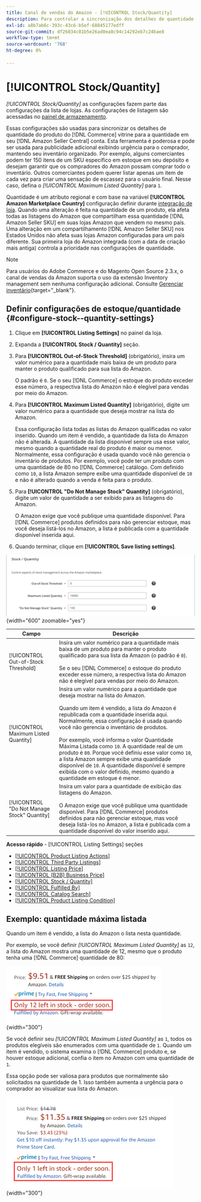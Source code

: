 ```yaml
---
title: Canal de vendas do Amazon - [!UICONTROL Stock/Quantity]
description: Para controlar a sincronização dos detalhes de quantidade do produto da sua loja do Commerce para a sua [!DNL Amazon Seller Central] conta, atualize as configurações de Estoque/Quantidade.
exl-id: a8b7ab6c-393c-43c6-b5ef-68845177edff
source-git-commit: df26834c81b5e26ad0ea8c94c14292eb7c24bae8
workflow-type: tm+mt
source-wordcount: '768'
ht-degree: 0%

---
```


# [!UICONTROL Stock/Quantity]

*[!UICONTROL Stock/Quantity]* as configurações fazem parte das configurações da lista de lojas. As configurações de listagem são acessadas no [painel de armazenamento](./amazon-store-dashboard.md).

Essas configurações são usadas para sincronizar os detalhes de quantidade do produto do [!DNL Commerce] vitrine para a quantidade em seu [!DNL Amazon Seller Central] conta. Esta ferramenta é poderosa e pode ser usada para publicidade adicional exibindo urgência para o comprador, mantendo seu inventário organizado. Por exemplo, alguns comerciantes podem ter 150 itens de um SKU específico em estoque em seu depósito e desejam garantir que os compradores do Amazon possam comprar todo o inventário. Outros comerciantes podem querer listar apenas um item de cada vez para criar uma sensação de escassez para o usuário final. Nesse caso, defina o *[!UICONTROL Maximum Listed Quantity]* para `1`.

Quantidade é um atributo regional e com base na variável **[!UICONTROL Amazon Marketplace Country]** configuração definir durante [integração de loja](./store-integration.md). Quando uma alteração é feita na quantidade de um produto, ela afeta todas as listagens do Amazon que compartilham essa quantidade [!DNL Amazon Seller SKU] em suas lojas Amazon que vendem no mesmo país. Uma alteração em um compartilhamento [!DNL Amazon Seller SKU] nos Estados Unidos não afeta suas lojas Amazon configuradas para um país diferente. Sua primeira loja do Amazon integrada (com a data de criação mais antiga) controla a prioridade nas configurações de quantidade.

>[!NOTE]
>
>Para usuários do Adobe Commerce e do Magento Open Source 2.3.x, o canal de vendas da Amazon suporta o uso da extensão Inventory management sem nenhuma configuração adicional. Consulte [Gerenciar inventário](https://docs.magento.com/user-guide/v2.3/catalog/inventory-management.html){target="_blank"}.

## Definir configurações de estoque/quantidade {#configure-stock--quantity-settings}

1. Clique em **[!UICONTROL Listing Settings]** no painel da loja.

1. Expanda a **[!UICONTROL Stock / Quantity]** seção.

1. Para **[!UICONTROL Out-of-Stock Threshold]** (obrigatório), insira um valor numérico para a quantidade mais baixa de um produto para manter o produto qualificado para sua lista do Amazon.

   O padrão é `0`. Se o seu [!DNL Commerce] o estoque do produto exceder esse número, a respectiva lista do Amazon não é elegível para vendas por meio do Amazon.

1. Para **[!UICONTROL Maximum Listed Quantity]** (obrigatório), digite um valor numérico para a quantidade que deseja mostrar na lista do Amazon.

   Essa configuração lista todas as listas do Amazon qualificadas no valor inserido. Quando um item é vendido, a quantidade da lista do Amazon não é alterada. A quantidade da lista disponível sempre usa esse valor, mesmo quando a quantidade real do produto é maior ou menor. Normalmente, essa configuração é usada quando você não gerencia o inventário de produtos. Por exemplo, você pode ter um produto com uma quantidade de 80 no [!DNL Commerce] catálogo. Com definido como `10`, a lista Amazon sempre exibe uma quantidade disponível de `10` e não é alterado quando a venda é feita para o produto.

1. Para **[!UICONTROL "Do Not Manage Stock" Quantity]** (obrigatório), digite um valor de quantidade a ser exibido para as listagens do Amazon.

   O Amazon exige que você publique uma quantidade disponível. Para [!DNL Commerce] produtos definidos para não gerenciar estoque, mas você deseja listá-los no Amazon, a lista é publicada com a quantidade disponível inserida aqui.

1. Quando terminar, clique em **[!UICONTROL Save listing settings]**.

![Configurações de estoque/quantidade](assets/amazon-stock-quantity.png){width="600" zoomable="yes"}

| Campo | Descrição |
|---|---|
| [!UICONTROL Out-of-Stock Threshold] | Insira um valor numérico para a quantidade mais baixa de um produto para manter o produto qualificado para sua lista da Amazon (o padrão é `0`).<br><br>Se o seu [!DNL Commerce] o estoque do produto exceder esse número, a respectiva lista do Amazon não é elegível para vendas por meio do Amazon. |
| [!UICONTROL Maximum Listed Quantity] | Insira um valor numérico para a quantidade que deseja mostrar na lista do Amazon.<br><br>Quando um item é vendido, a lista do Amazon é republicada com a quantidade inserida aqui. Normalmente, essa configuração é usada quando você não gerencia o inventário de produtos.<br><br>Por exemplo, você informa o valor Quantidade Máxima Listada como `10`. A quantidade real de um produto é `80`. Porque você definiu esse valor como `10`, a lista Amazon sempre exibe uma quantidade disponível de `10`. A quantidade disponível é sempre exibida com o valor definido, mesmo quando a quantidade em estoque é menor. |
| [!UICONTROL "Do Not Manage Stock" Quantity] | Insira um valor para a quantidade de exibição das listagens do Amazon.<br><br>O Amazon exige que você publique uma quantidade disponível. Para [!DNL Commerce] produtos definidos para não gerenciar estoque, mas você deseja listá-los no Amazon, a lista é publicada com a quantidade disponível do valor inserido aqui. |

**Acesso rápido** - [!UICONTROL Listing Settings] seções

- [[!UICONTROL Product Listing Actions]](./product-listing-actions.md)
- [[!UICONTROL Third Party Listings]](./third-party-listing-settings.md)
- [[!UICONTROL Listing Price]](./listing-price.md)
- [[!UICONTROL (B2B) Business Price]](./business-pricing.md)
- [[!UICONTROL Stock / Quantity]](./stock-quantity.md)
- [[!UICONTROL Fulfilled By]](./fulfilled-by.md)
- [[!UICONTROL Catalog Search]](./catalog-search.md)
- [[!UICONTROL Product Listing Condition]](./product-listing-condition.md)

## Exemplo: quantidade máxima listada

Quando um item é vendido, a lista do Amazon o lista nesta quantidade.

Por exemplo, se você definir *[!UICONTROL Maximum Listed Quantity]* as `12`, a lista do Amazon mostra uma quantidade de 12, mesmo que o produto tenha uma [!DNL Commerce] quantidade de 80:

![Exemplo 1 de quantidade máxima listada](assets/amazon-max-listed-quantity.png){width="300"}

Se você definir seu *[!UICONTROL Maximum Listed Quantity]* as `1`, todos os produtos elegíveis são enumerados com uma quantidade de `1`. Quando um item é vendido, o sistema examina o [!DNL Commerce] produto e, se houver estoque adicional, confia o item no Amazon com uma quantidade de `1`.

Essa opção pode ser valiosa para produtos que normalmente são solicitados na quantidade de 1. Isso também aumenta a urgência para o comprador ao visualizar sua lista do Amazon.

![Exemplo 2 de quantidade máxima listada](assets/amazon-max-listed-quantity-1.png){width="300"}
